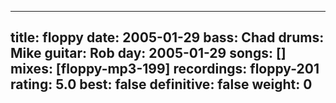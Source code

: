 
---
title: floppy
date: 2005-01-29
bass:	Chad
drums:	Mike
guitar:	Rob
day: 2005-01-29
songs: []
mixes: [floppy-mp3-199]
recordings: floppy-201
rating: 5.0
best: false
definitive: false
weight: 0
---
